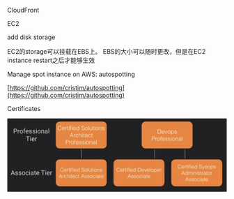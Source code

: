 CloudFront

EC2

add disk storage

EC2的storage可以挂载在EBS上。 EBS的大小可以随时更改，但是在EC2 instance restart之后才能够生效

Manage spot instance on AWS: autospotting

[https://github.com/cristim/autospotting](https://github.com/cristim/autospotting)



Certificates

![](/assets/aws_certificates.png)

